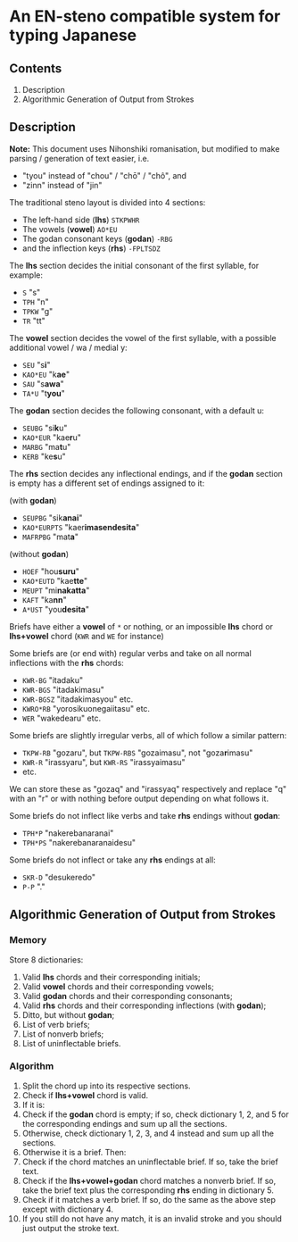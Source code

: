 # An EN-steno compatible system for typing Japanese

## Contents

1. Description
2. Algorithmic Generation of Output from Strokes

## Description

**Note:** This document uses Nihonshiki romanisation, but
modified to make parsing / generation of text easier, i.e.

- "tyou" instead of "chou" / "chō" / "chô", and
- "zinn" instead of "jin"

The traditional steno layout is divided into 4 sections:

- The left-hand side (**lhs**) `STKPWHR`
- The vowels (**vowel**) `AO*EU`
- The godan consonant keys (**godan**) `-RBG`
- and the inflection keys (**rhs**) `-FPLTSDZ`

The **lhs** section decides
the initial consonant of the first syllable, for example:

- `S` "s"
- `TPH` "n"
- `TPKW` "g" 
- `TR` "tt"

The **vowel** section decides
the vowel of the first syllable,
with a possible additional vowel / wa / medial y:

- `SEU` "s**i**"
- `KAO*EU` "k**ae**"
- `SAU` "s**awa**"
- `TA*U` "t**you**"

The **godan** section decides
the following consonant,
with a default u:

- `SEUBG` "si**k**u"
- `KAO*EUR` "kae**r**u"
- `MARBG` "ma**t**u"
- `KERB` "ke**s**u"

The **rhs** section decides any inflectional endings,
and if the **godan** section is empty
has a different set of endings assigned to it:

(with **godan**)

- `SEUPBG` "sik**anai**"
- `KAO*EURPTS` "kaer**imasendesita**"
- `MAFRPBG` "mat**a**"

(without **godan**)

- `HOEF` "hou**suru**"
- `KAO*EUTD` "kae**tte**"
- `MEUPT` "mi**nakatta**"
- `KAFT` "ka**nn**"
- `A*UST` "you**desita**"

Briefs have either a **vowel** of `*` or nothing,
or an impossible **lhs** chord
or **lhs+vowel** chord
(`KWR` and `WE` for instance)

Some briefs are (or end with) regular verbs
and take on all normal inflections with the **rhs** chords:

- `KWR-BG` "itadaku"
 - `KWR-BGS` "itadakimasu"
 - `KWR-BGSZ` "itadakimasyou" etc.
- `KWRO*RB` "yorosikuonegaiitasu" etc.
- `WER` "wakedearu" etc.

Some briefs are slightly irregular verbs,
all of which follow a similar pattern:

- `TKPW-RB` "gozaru", but
`TKPW-RBS` "gozaimasu", not "goza**r**imasu"
- `KWR-R` "irassyaru", but `KWR-RS` "irassyaimasu"
- etc.

We can store these as "gozaq" and "irassyaq" respectively
and replace "q" with an "r" or with nothing before output depending on what follows it.

Some briefs do not inflect like verbs and take **rhs** endings without **godan**:

- `TPH*P` "nakerebanaranai"
 - `TPH*PS` "nakerebanaranaidesu"

Some briefs do not inflect or take any **rhs** endings at all:

- `SKR-D` "desukeredo"
- `P-P` "."

## Algorithmic Generation of Output from Strokes

### Memory

Store 8 dictionaries:

1. Valid **lhs** chords and their corresponding initials;
2. Valid **vowel** chords and their corresponding vowels;
3. Valid **godan** chords and their corresponding consonants;
4. Valid **rhs** chords and their corresponding inflections (with **godan**);
5. Ditto, but without **godan**;
6. List of verb briefs;
7. List of nonverb briefs;
8. List of uninflectable briefs.

### Algorithm

1. Split the chord up into its respective sections.
2. Check if **lhs+vowel** chord is valid.
3. If it is:
 1. Check if the **godan** chord is empty;
	if so, check dictionary 1, 2, and 5 for the corresponding endings and sum up all the sections.
 2. Otherwise, check dictionary 1, 2, 3, and 4 instead and sum up all the sections.
4. Otherwise it is a brief. Then:
 1. Check if the chord matches an uninflectable brief.
	If so, take the brief text.
 2. Check if the **lhs+vowel+godan** chord matches a nonverb brief.
	If so, take the brief text plus the corresponding **rhs** ending in dictionary 5.
 3. Check if it matches a verb brief.
	If so, do the same as the above step except with dictionary 4. 
5. If you still do not have any match, it is an invalid stroke and you should just output the stroke text.